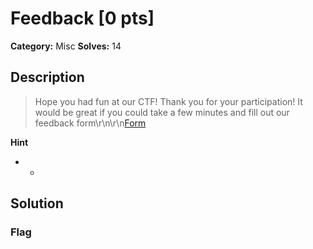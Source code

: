 # Feedback [0 pts]

**Category:** Misc
**Solves:** 14

## Description
>Hope you had fun at our CTF! Thank you for your participation! It would be great if you could take a few minutes and fill out our feedback form\r\n\r\n[Form](https://forms.gle/2bJc2TnsNoZmhKug6)

**Hint**
* -

## Solution

### Flag

